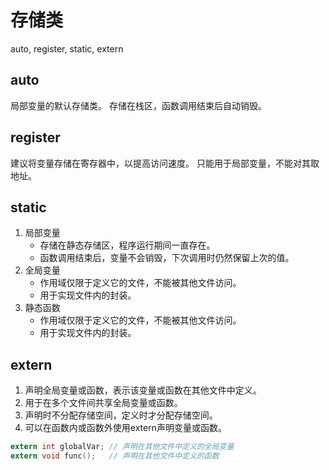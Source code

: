 # 存储类
auto, register, static, extern
## auto
局部变量的默认存储类。
存储在栈区，函数调用结束后自动销毁。
## register
建议将变量存储在寄存器中，以提高访问速度。
只能用于局部变量，不能对其取地址。
## static
1. 局部变量
   - 存储在静态存储区，程序运行期间一直存在。
   - 函数调用结束后，变量不会销毁，下次调用时仍然保留上次的值。
2. 全局变量
   - 作用域仅限于定义它的文件，不能被其他文件访问。
   - 用于实现文件内的封装。
3. 静态函数
   - 作用域仅限于定义它的文件，不能被其他文件访问。
   - 用于实现文件内的封装。
## extern
1. 声明全局变量或函数，表示该变量或函数在其他文件中定义。
2. 用于在多个文件间共享全局变量或函数。
3. 声明时不分配存储空间，定义时才分配存储空间。
4. 可以在函数内或函数外使用extern声明变量或函数。
```c
extern int globalVar; // 声明在其他文件中定义的全局变量
extern void func();   // 声明在其他文件中定义的函数
```

